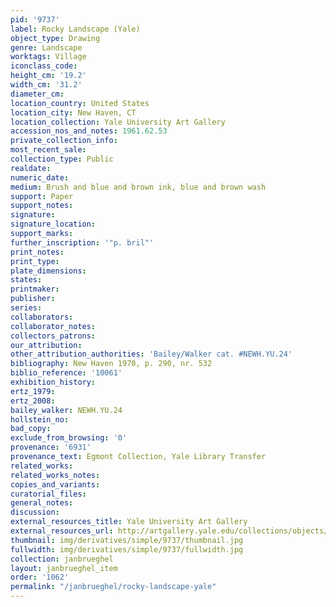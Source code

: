 ```yaml
---
pid: '9737'
label: Rocky Landscape (Yale)
object_type: Drawing
genre: Landscape
worktags: Village
iconclass_code:
height_cm: '19.2'
width_cm: '31.2'
diameter_cm:
location_country: United States
location_city: New Haven, CT
location_collection: Yale University Art Gallery
accession_nos_and_notes: 1961.62.53
private_collection_info:
most_recent_sale:
collection_type: Public
realdate:
numeric_date:
medium: Brush and blue and brown ink, blue and brown wash
support: Paper
support_notes:
signature:
signature_location:
support_marks:
further_inscription: '"p. bril"'
print_notes:
print_type:
plate_dimensions:
states:
printmaker:
publisher:
series:
collaborators:
collaborator_notes:
collectors_patrons:
our_attribution:
other_attribution_authorities: 'Bailey/Walker cat. #NEWH.YU.24'
bibliography: New Haven 1970, p. 290, nr. 532
biblio_reference: '10061'
exhibition_history:
ertz_1979:
ertz_2008:
bailey_walker: NEWH.YU.24
hollstein_no:
bad_copy:
exclude_from_browsing: '0'
provenance: '6931'
provenance_text: Egmont Collection, Yale Library Transfer
related_works:
related_works_notes:
copies_and_variants:
curatorial_files:
general_notes:
discussion:
external_resources_title: Yale University Art Gallery
external_resources_url: http://artgallery.yale.edu/collections/objects/58610
thumbnail: img/derivatives/simple/9737/thumbnail.jpg
fullwidth: img/derivatives/simple/9737/fullwidth.jpg
collection: janbrueghel
layout: janbrueghel_item
order: '1062'
permalink: "/janbrueghel/rocky-landscape-yale"
---
```

